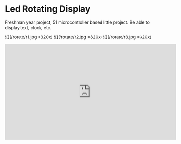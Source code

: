# Led Rotating Display

Freshman year project, 51 microcontroller based little project. Be able to display text, clock, etc.

![](/rotate/r1.jpg =320x)
![](/rotate/r2.jpg =320x)
![](/rotate/r3.jpg =320x)

<div>
<iframe width="560" height="315" src="https://www.youtube.com/embed/qBtkgrbadig" frameborder="0" allow="accelerometer; autoplay; encrypted-media; gyroscope; picture-in-picture" allowfullscreen></iframe>
</div>
